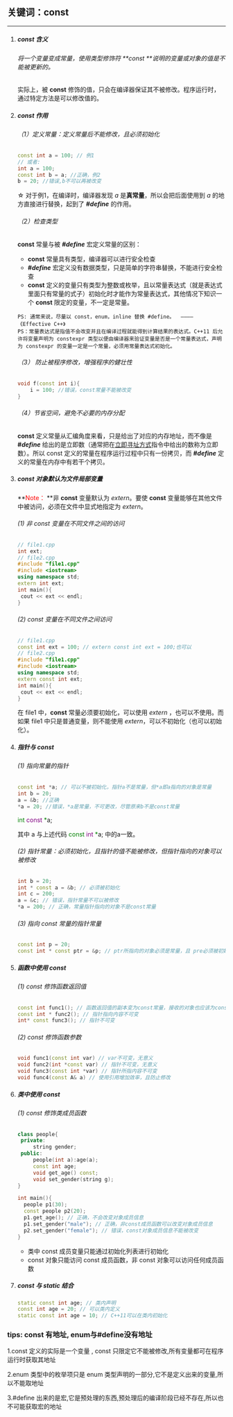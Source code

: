 ## 关键词：const

------

1. ##### const 含义

   ###### 将一个变量变成常量，使用类型修饰符 **const **说明的变量或对象的值是不能被更新的。

   实际上，被 **const** 修饰的值，只会在编译器保证其不被修改。程序运行时，通过特定方法是可以修改值的。

   

2. ##### const 作用

   ###### （1）定义常量：定义常量后不能修改，且必须初始化

   ```c++
   const int a = 100; // 例1
   // 或者:
   int a = 100;
   const int b = a; //正确，例2
   b = 20; //错误,b不可以再被改变
   ```

   ☆ 对于例1，在编译时，编译器发现 $a$ 是**真常量**，所以会把后面使用到 $a$ 的地方直接进行替换，起到了 **$\#define$** 的作用。

   

   ###### （2）检查类型

   **const** 常量与被 **$\#define$** 宏定义常量的区别：

   - **const** 常量具有类型，编译器可以进行安全检查
   - **$\#define$** 宏定义没有数据类型，只是简单的字符串替换，不能进行安全检查
   - **const** 定义的变量只有类型为整数或枚举，且以常量表达式（就是表达式里面只有常量的式子）初始化时才能作为常量表达式，其他情况下知识一个 **const** 限定的变量，不一定是常量。

   ```
   PS: 通常来说，尽量以 const，enum，inline 替换 #define。  ————《Effective C++》
   PS：常量表达式是指值不会改变并且在编译过程就能得到计算结果的表达式。C++11 后允许将变量声明为 constexpr 类型以便由编译器来验证变量是否是一个常量表达式，声明为 constexpr 的变量一定是一个常量，必须用常量表达式初始化。
   ```

   

   ###### （3） 防止被程序修改，增强程序的健壮性

   ```c++
   void f(const int i){
       i = 100; //错误，const常量不能被改变
   }
   ```

   

   ###### （4）节省空间，避免不必要的内存分配

   **const** 定义常量从汇编角度来看，只是给出了对应的内存地址，而不像是 **$\#define$** 给出的是立即数（通常把在[立即寻址方式](https://baike.baidu.com/item/立即寻址方式/6686429)指令中给出的数称为立即数）。所以 const 定义的常量在程序运行过程中只有一份拷贝，而  **$\#define$** 定义的常量在内存中有若干个拷贝。

   

3. ##### const 对象默认为文件局部变量

   **<font color="red">Note： </font>**非 **const** 变量默认为 $extern$。要使 **const** 变量能够在其他文件中被访问，必须在文件中显式地指定为 $extern$。

   ###### (1) 非 const 变量在不同文件之间的访问

   ```c++
   // file1.cpp
   int ext;
   // file2.cpp
   #include "file1.cpp"
   #include <iostream>
   using namespace std;
   extern int ext;
   int main(){
   	cout << ext << endl;
   }
   ```

   

   ###### (2) const 变量在不同文件之间访问

   ```c++
   // file1.cpp
   const int ext = 100; // extern const int ext = 100;也可以
   // file2.cpp
   #include "file1.cpp"
   #include <iostream>
   using namespace std;
   extern const int ext;
   int main(){
   	cout << ext << endl;
   }
   ```

   在 file1 中，**const** 常量必须要初始化，可以使用 $extern$ ，也可以不使用。而如果 file1 中只是普通变量，则不能使用  $extern$，可以不初始化（也可以初始化）。

   

4. ##### 指针与 const

   ###### (1) 指向常量的指针

   ```c++
   const int *a; // 可以不被初始化，指针a不是常量，但*a即a指向的对象是常量
   int b = 20;
   a = &b; //正确
   *a = 20; //错误，*a是常量，不可更改，尽管原来b不是const常量
   ```

   <font color='green'>int</font> <font color='purple'>const</font> <font color='green'>*</font>a;

   其中 a 与上述代码 <font color='green'>const</font> <font color='purple'>int</font> <font color='green'>*</font>a; 中的a一致。

   

   ###### (2) 指针常量：必须初始化，且指针的值不能被修改，但指针指向的对象可以被修改

   ```c++
   int b = 20;
   int * const a = &b; // 必须被初始化
   int c = 200;
   a = &c; // 错误，指针常量不可以被修改
   *a = 200; // 正确，常量指针指向的对象不是const常量
   ```

   

   ###### (3) 指向 const 常量的指针常量

   ```c++
   const int p = 20;
   const int * const ptr = &p; // ptr所指向的对象必须是常量，且 pre必须被初始化
   ```

   

5. ##### 函数中使用 const

   ###### (1) const 修饰函数返回值

   ```c++
   const int func1(); // 函数返回值的副本变为const常量，接收的对象也应该为const 常量
   const int * func2(); // 指针指向内容不可变
   int* const func3(); // 指针不可变
   ```

   

   ###### (2) const 修饰函数参数

   ```c++
   void func1(const int var) // var不可变，无意义
   void func2(int *const var) // 指针不可变，无意义
   void func3(const int *var) // 指针所指内容不可变
   void func4(const A& a) // 使用引用增加效率，且防止修改
   ```

   

6. ##### 类中使用 const

   ###### (1) const 修饰类成员函数

   ```c++
   class people{
   	private:
   	 	string gender;
   	public:
   		people(int a):age(a);
   		const int age;
     	void get_age() const;
      	void set_gender(string g);
   }
   
   int main(){
     people p1(30);
     const people p2(20);
     p1.get_age(); // 正确，不会改变对象成员信息
     p1.set_gender("male"); // 正确，非const成员函数可以改变对象成员信息
     p2.set_gender("female"); // 错误，const对象成员信息不能被改变
   }
   ```

   - 类中 const 成员变量只能通过初始化列表进行初始化
   - const 对象只能访问 const 成员函数，非 const 对象可以访问任何成员函数

   

7. ##### const 与 static 结合

   ```c++
   static const int age; // 类内声明
   const int age = 20; // 可以类内定义
   static const int age = 10; // C++11可以在类内初始化
   ```

### tips: const 有地址, enum与#define没有地址

1.const 定义的实际是一个变量 , const 只限定它不能被修改,所有变量都可在程序运行时获取其地址

2.enum 类型中的枚举项只是 enum 类型声明的一部分,它不是定义出来的变量,所以不能取地址

3.#define 出来的是宏,它是预处理的东西,预处理后的编译阶段已经不存在,所以也不可能获取宏的地址

